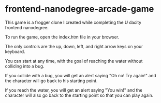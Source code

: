 frontend-nanodegree-arcade-game
===============================

This game is a frogger clone I created while completing the U
dacity frontend nanodegree.

To run the game, open the index.htm file in your browser.

The only controls are the up, down, left, and right arrow keys on your keyboard.  

You can start at any time, with the goal of reaching the water without colliding into a bug.

If you collide with a bug, you will get an alert saying "Oh no! Try again!" and the character will go back to his starting point.

If you reach the water, you will get an alert saying "You win!" and the character will also go back to the starting point so that you can play again.
